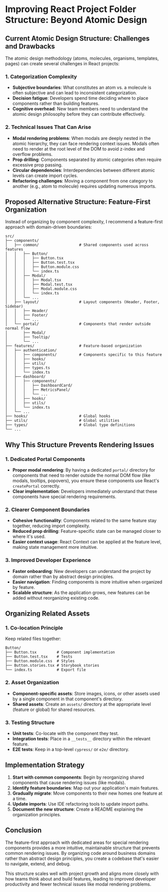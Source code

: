 # Improving React Project Folder Structure: Beyond Atomic Design

## Current Atomic Design Structure: Challenges and Drawbacks

The atomic design methodology (atoms, molecules, organisms, templates, pages) can create several challenges in React projects:

### 1. Categorization Complexity

- **Subjective boundaries**: What constitutes an atom vs. a molecule is often subjective and can lead to inconsistent categorization.
- **Decision fatigue**: Developers spend time deciding where to place components rather than building features.
- **Cognitive overhead**: New team members need to understand the atomic design philosophy before they can contribute effectively.

### 2. Technical Issues That Can Arise

- **Modal rendering problems**: When modals are deeply nested in the atomic hierarchy, they can face rendering context issues. Modals often need to render at the root level of the DOM to avoid z-index and overflow problems.
- **Prop drilling**: Components separated by atomic categories often require excessive prop passing.
- **Circular dependencies**: Interdependencies between different atomic levels can create import cycles.
- **Refactoring challenges**: Moving a component from one category to another (e.g., atom to molecule) requires updating numerous imports.

## Proposed Alternative Structure: Feature-First Organization

Instead of organizing by component complexity, I recommend a feature-first approach with domain-driven boundaries:

```
src/
├── components/
│   ├── common/                  # Shared components used across features
│   │   ├── Button/
│   │   │   ├── Button.tsx
│   │   │   ├── Button.test.tsx
│   │   │   ├── Button.module.css
│   │   │   └── index.ts
│   │   ├── Modal/
│   │   │   ├── Modal.tsx
│   │   │   ├── Modal.test.tsx
│   │   │   ├── Modal.module.css
│   │   │   └── index.ts
│   │   └── ...
│   ├── layout/                  # Layout components (Header, Footer, Sidebar)
│   │   ├── Header/
│   │   ├── Footer/
│   │   └── ...
│   └── portal/                  # Components that render outside normal flow
│       ├── Modal/
│       ├── Tooltip/
│       └── ...
├── features/                    # Feature-based organization
│   ├── authentication/
│   │   ├── components/          # Components specific to this feature
│   │   ├── hooks/
│   │   ├── utils/
│   │   ├── types.ts
│   │   └── index.ts
│   ├── dashboard/
│   │   ├── components/
│   │   │   ├── DashboardCard/
│   │   │   ├── MetricsPanel/
│   │   │   └── ...
│   │   ├── hooks/
│   │   ├── utils/
│   │   └── index.ts
│   └── ...
├── hooks/                       # Global hooks
├── utils/                       # Global utilities
├── types/                       # Global type definitions
└── ...
```

## Why This Structure Prevents Rendering Issues

### 1. Dedicated Portal Components

- **Proper modal rendering**: By having a dedicated `portal/` directory for components that need to render outside the normal DOM flow (like modals, tooltips, popovers), you ensure these components use React's `createPortal` correctly.
- **Clear implementation**: Developers immediately understand that these components have special rendering requirements.

### 2. Clearer Component Boundaries

- **Cohesive functionality**: Components related to the same feature stay together, reducing import complexity.
- **Reduced prop drilling**: Feature-specific state can be managed closer to where it's used.
- **Easier context usage**: React Context can be applied at the feature level, making state management more intuitive.

### 3. Improved Developer Experience

- **Faster onboarding**: New developers can understand the project by domain rather than by abstract design principles.
- **Easier navigation**: Finding components is more intuitive when organized by feature.
- **Scalable structure**: As the application grows, new features can be added without reorganizing existing code.

## Organizing Related Assets

### 1. Co-location Principle

Keep related files together:

```
Button/
├── Button.tsx         # Component implementation
├── Button.test.tsx    # Tests
├── Button.module.css  # Styles
├── Button.stories.tsx # Storybook stories
└── index.ts           # Export file
```

### 2. Asset Organization

- **Component-specific assets**: Store images, icons, or other assets used by a single component in that component's directory.
- **Shared assets**: Create an `assets/` directory at the appropriate level (feature or global) for shared resources.

### 3. Testing Structure

- **Unit tests**: Co-locate with the component they test.
- **Integration tests**: Place in a `__tests__` directory within the relevant feature.
- **E2E tests**: Keep in a top-level `cypress/` or `e2e/` directory.

## Implementation Strategy

1. **Start with common components**: Begin by reorganizing shared components that cause rendering issues (like modals).
2. **Identify feature boundaries**: Map out your application's main features.
3. **Gradually migrate**: Move components to their new homes one feature at a time.
4. **Update imports**: Use IDE refactoring tools to update import paths.
5. **Document the new structure**: Create a README explaining the organization principles.

## Conclusion

The feature-first approach with dedicated areas for special rendering components provides a more intuitive, maintainable structure that prevents common rendering issues. By organizing code around business domains rather than abstract design principles, you create a codebase that's easier to navigate, extend, and debug.

This structure scales well with project growth and aligns more closely with how teams think about and build features, leading to improved developer productivity and fewer technical issues like modal rendering problems.
